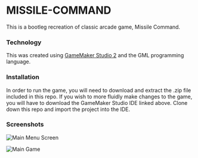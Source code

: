# MISSILE-COMMAND

This is a bootleg recreation of classic arcade game, Missile Command.

### Technology

This was created using [GameMaker Studio 2](https://www.yoyogames.com/en) and the GML programming language.

### Installation

In order to run the game, you will need to download and extract the .zip file included in this repo. 
If you wish to more fluidly make changes to the game, you will have to download the GameMaker Studio IDE linked above.
Clone down this repo and import the project into the IDE.

### Screenshots

![Main Menu Screen](https://cdn.discordapp.com/attachments/583537590892888064/841276099329130546/unknown.png)

![Main Game](https://cdn.discordapp.com/attachments/583537590892888064/841271137957576714/unknown.png)
